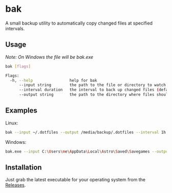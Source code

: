 # bak

A small backup utility to automatically copy changed files at specified intervals.

## Usage

*Note: On Windows the file will be bak.exe*

```sh
bak [flags]

Flags:
  -h, --help                help for bak
      --input string        the path to the file or directory to watch
      --interval duration   the interval to back up changed files (default 5m0s)
      --output string       the path to the directory where files should be backed up to
```

## Examples

Linux:
```sh
bak --input ~/.dotfiles --output /media/backup/.dotfiles --interval 1h
```

Windows:
```sh
bak.exe --input C:\Users\me\AppData\Local\Astro\Saved\Savegames --output D:\backup\Astro\Savegames --interval 10m
```

## Installation

Just grab the latest executable for your operating system from the [Releases](https://github.com/zikes/bak/releases).
